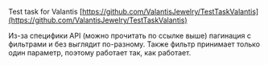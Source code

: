 

Test task for Valantis
[https://github.com/ValantisJewelry/TestTaskValantis](https://github.com/ValantisJewelry/TestTaskValantis)

Из-за специфики API (можно прочитать по ссылке выше) пагинация с фильтрами и без выглядит по-разному.
Также фильтр принимает только один параметр, поэтому работает так, как работает.
